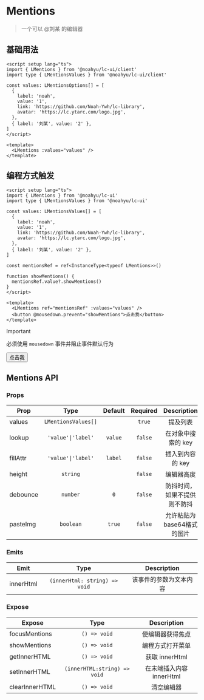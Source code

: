 <script setup>
import { ref } from 'vue'
import { LMentions } from '@noahyu/lc-ui/client'

const values = [
  {
    label: 'noah',
    value: '1',
    link: 'https://github.com/Noah-Ywh/lc-library',
    avatar: 'https://lc.ytarc.com/logo.jpg',
  },
  { label: '刘某', value: '2' },
]
const mentionsRef = ref(null)

function showMentions() {
  mentionsRef.value?.showMentions()
}
</script>

# Mentions

> 一个可以 @刘某 的编辑器

## 基础用法

```vue
<script setup lang="ts">
import { LMentions } from '@noahyu/lc-ui/client'
import type { LMentionsValues } from '@noahyu/lc-ui/client'

const values: LMentionsOptions[] = [
  {
    label: 'noah',
    value: '1',
    link: 'https://github.com/Noah-Ywh/lc-library',
    avatar: 'https://lc.ytarc.com/logo.jpg',
  },
  { label: '刘某', value: '2' },
]
</script>

<template>
  <LMentions :values="values" />
</template>
```

<Preview>
 <LMentions :values="values" />
</Preview>

## 编程方式触发

```vue
<script setup lang="ts">
import { LMentions } from '@noahyu/lc-ui'
import type { LMentionsValues } from '@noahyu/lc-ui'

const values: LMentionsValues[] = [
  {
    label: 'noah',
    value: '1',
    link: 'https://github.com/Noah-Ywh/lc-library',
    avatar: 'https://lc.ytarc.com/logo.jpg',
  },
  { label: '刘某', value: '2' },
]

const mentionsRef = ref<InstanceType<typeof LMentions>>()

function showMentions() {
  mentionsRef.value?.showMentions()
}
</script>

<template>
  <LMentions ref="mentionsRef" :values="values" />
  <button @mousedown.prevent="showMentions">点击我</button>
</template>
```

> [!IMPORTANT]
> 必须使用 `mousedown` 事件并阻止事件默认行为

<Preview>
  <LMentions ref="mentionsRef" :values="values" />
  <button @mousedown.prevent="showMentions">点击我</button>
</Preview>

## Mentions API

### Props

| Prop     |        Type         | Default | Required |         Description          |
| -------- | :-----------------: | :-----: | :------: | :--------------------------: |
| values   | `LMentionsValues[]` |         |  `true`  |           提及列表           |
| lookup   | `'value'\|'label'`  | `value` | `false`  |      在对象中搜索的 key      |
| fillAttr | `'value'\|'label'`  | `label` | `false`  |       插入到内容的 key       |
| height   |      `string`       |         | `false`  |          编辑器高度          |
| debounce |      `number`       |   `0`   | `false`  | 防抖时间，如果不提供则不防抖 |
| pasteImg |      `boolean`      | `true`  | `false`  |  允许粘贴为base64格式的图片  |

### Emits

| Emit      |             Type              |      Description       |
| --------- | :---------------------------: | :--------------------: |
| innerHtml | `(innerHtml: string) => void` | 该事件的参数为文本内容 |

### Expose

| Expose         |             Type             |       Description        |
| -------------- | :--------------------------: | :----------------------: |
| focusMentions  |         `() => void`         |     使编辑器获得焦点     |
| showMentions   |         `() => void`         |     编程方式打开菜单     |
| getInnerHTML   |         `() => void`         |      获取 innerHtml      |
| setInnerHTML   | `(innerHTML:string) => void` | 在末端插入内容 innerHtml |
| clearInnerHTML |         `() => void`         |        清空编辑器        |
